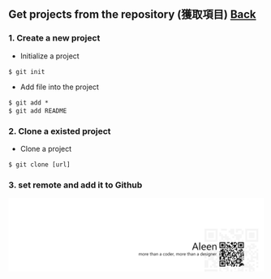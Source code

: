 ## Get projects from the repository (獲取項目)	[Back](./../git.md)

### 1. Create a new project
- Initialize a project

```git
$ git init
```

- Add file into the project

```git
$ git add *
$ git add README
``` 

### 2. Clone a existed project
- Clone a project

```git
$ git clone [url]
```

### 3. set remote and add it to Github



<a href="http://aleen42.github.io/" target="_blank" ><img src="./../../pic/tail.gif"></a>
